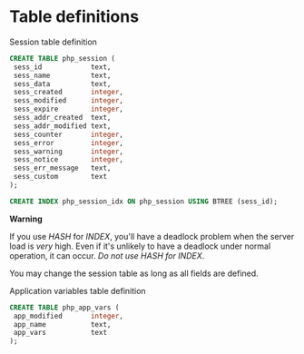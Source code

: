 Table definitions
=================

Session table definition

``` sql
CREATE TABLE php_session (
 sess_id            text,
 sess_name          text,
 sess_data          text,
 sess_created       integer,
 sess_modified      integer,
 sess_expire        integer,
 sess_addr_created  text,
 sess_addr_modified text,
 sess_counter       integer,
 sess_error         integer,
 sess_warning       integer,
 sess_notice        integer,
 sess_err_message   text,
 sess_custom        text
);

CREATE INDEX php_session_idx ON php_session USING BTREE (sess_id);
```

**Warning**

If you use *HASH* for *INDEX*, you'll have a deadlock problem when the
server load is *very* high. Even if it's unlikely to have a deadlock
under normal operation, it can occur. *Do not use *HASH* for *INDEX**.

You may change the session table as long as all fields are defined.

Application variables table definition

``` sql
CREATE TABLE php_app_vars (
 app_modified       integer,
 app_name           text,
 app_vars           text
);
```
